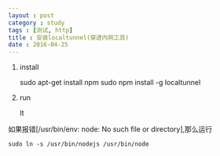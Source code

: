 ```yaml
---
layout : post
category : study
tags : [测试, http]
title : 安装localtunnel(穿透内网工具)
date : 2016-04-25
---
```


1.  install

    sudo apt-get install npm
    sudo npm install -g localtunnel

2.  run

    lt

如果报错[/usr/bin/env: node: No such file or directory],那么运行

    sudo ln -s /usr/bin/nodejs /usr/bin/node
